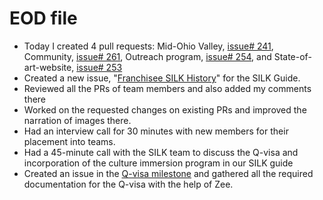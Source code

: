 # EOD file
- Today I created 4 pull requests: Mid-Ohio Valley, [issue# 241](https://github.com/NoteHive/Silk-Corp-Guide/pull/270), Community, [issue# 261](https://github.com/NoteHive/Silk-Corp-Guide/pull/271), Outreach program, [issue# 254](https://github.com/NoteHive/Silk-Corp-Guide/pull/274), and State-of-art-website, [issue# 253](https://github.com/NoteHive/Silk-Corp-Guide/pull/275)
- Created a new issue, "[⁠Franchisee SILK History](https://github.com/NoteHive/Silk-Corp-Guide/issues/273)" for the SILK Guide.
- Reviewed all the PRs of team members and also added my comments there
- Worked on the requested changes on existing PRs and improved the narration of images there.
- Had an interview call for 30 minutes with new members for their placement into teams.
- Had a 45-minute call with the SILK team to discuss the Q-visa and incorporation of the culture immersion program in our SILK guide
- Created an issue in the [Q-visa milestone](https://github.com/NoteHive/Silk-Corp-Guide/issues/276) and gathered all the required documentation for the Q-visa with the help of Zee.
